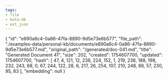 ```yaml
---
tags:
- file
- kota-db
- ext_json
---
```

{
  "id": "e890a6c4-0a86-47fa-8890-9d5e73e6b577",
  "file_path": "./examples-data/personal-kb/documents/e890a6c4-0a86-47fa-8890-9d5e73e6b577.md",
  "original_path": "/generated/doc-041.md",
  "title": "Generated Document 41",
  "size": 202,
  "created": 1754607700,
  "updated": 1754607700,
  "hash": [
    47,
    4,
    121,
    12,
    236,
    224,
    152,
    1,
    219,
    238,
    188,
    198,
    232,
    243,
    68,
    0,
    67,
    244,
    122,
    28,
    6,
    217,
    26,
    254,
    107,
    210,
    248,
    88,
    57,
    230,
    95,
    83
  ],
  "embedding": null
}